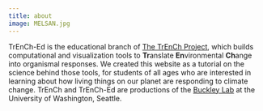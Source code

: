 ```yaml
---
title: about
image: MELSAN.jpg
---
```

TrEnCh-Ed is the educational branch of <a href="https://trenchproject.github.io/">The TrEnCh Project</a>, which builds computational and visualization tools to **Tr**anslate **En**vironmental **Ch**ange into organismal responses. We created this website as a tutorial on the science behind those tools, for students of all ages who are interested in learning about how living things on our planet are responding to climate change. TrEnCh and TrEnCh-Ed are productions of the <a href="http://faculty.washington.edu/lbuckley/">Buckley Lab</a> at the University of Washington, Seattle. 
